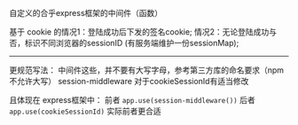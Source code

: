 自定义的合乎express框架的中间件（函数）

基于 cookie 的情况1：登陆成功后下发的签名cookie;
情况2：无论登陆成功与否，标识不同浏览器的sessionID (有服务端维护一份sessionMap);

---
更规范写法： 
  中间件这些，并不要有大写字母，参考第三方库的命名要求（npm不允许大写）
  session-middleware 对于cookieSessionId有适当修改
  
  且体现在 express框架中：
  前者 `app.use(session-middleware())` 
  后者 `app.use(cookieSessionId)`
  实际前者更合适
